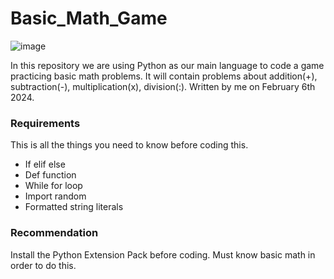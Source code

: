 # Basic_Math_Game

![image](https://github.com/CookWang1906/Basic_Math_Game/assets/148769157/439e85d1-87d0-4e49-82ef-dfedaffce95d)

In this repository we are using Python as our main language to code a game practicing basic math problems. It will contain problems about addition(+), subtraction(-), multiplication(x), division(:). Written by me on February 6th 2024.

### Requirements

This is all the things you need to know before coding this.

- If elif else
- Def function
- While for loop
- Import random
- Formatted string literals

### Recommendation

Install the Python Extension Pack before coding. Must know basic math in order to do this.
